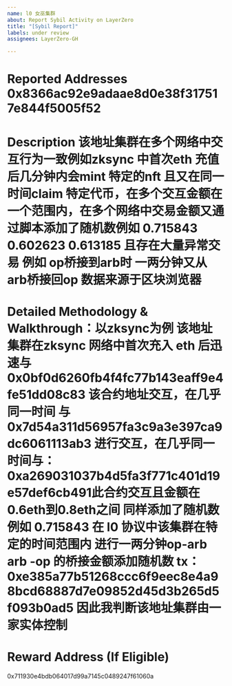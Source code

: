 ```yaml
---
name: l0 女巫集群
about: Report Sybil Activity on LayerZero
title: "[Sybil Report]"
labels: under review
assignees: LayerZero-GH

---
```


# Reported Addresses  0x8366ac92e9adaae8d0e38f317517e844f5005f52

# Description 该地址集群在多个网络中交互行为一致例如zksync 中首次eth 充值后几分钟内会mint 特定的nft 且又在同一时间claim 特定代币，在多个交互金额在一个范围内，在多个网络中交易金额又通过脚本添加了随机数例如 0.715843  0.602623 0.613185 且存在大量异常交易 例如 op桥接到arb时 一两分钟又从 arb桥接回op 数据来源于区块浏览器

# Detailed Methodology & Walkthrough：以zksync为例 该地址集群在zksync 网络中首次充入 eth 后迅速与 0x0bf0d6260fb4f4fc77b143eaff9e4fe51dd08c83 该合约地址交互，在几乎同一时间 与 0x7d54a311d56957fa3c9a3e397ca9dc6061113ab3 进行交互，在几乎同一时间与：0xa269031037b4d5fa3f771c401d19e57def6cb491此合约交互且金额在 0.6eth到0.8eth之间 同样添加了随机数例如  0.715843 在 l0 协议中该集群在特定的时间范围内 进行一两分钟op-arb arb -op 的桥接金额添加随机数 tx： 0xe385a77b51268ccc6f9eec8e4a98bcd68887d7e09852d45d3b265d5f093b0ad5 因此我判断该地址集群由一家实体控制

# Reward Address (If Eligible)
0x711930e4bdb064017d99a7145c0489247f61060a
